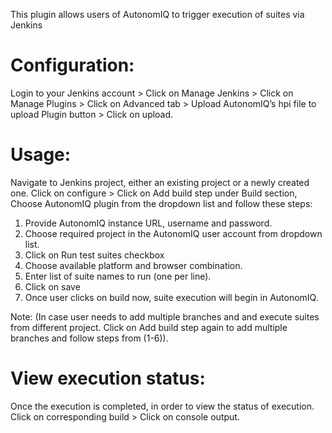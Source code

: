 This plugin allows users of AutonomIQ to trigger execution of suites via Jenkins

# Configuration:

Login to your Jenkins account > Click on Manage Jenkins > Click on Manage Plugins > Click on Advanced tab > Upload AutonomIQ’s hpi file to upload Plugin button > Click on upload.

# Usage:

Navigate to Jenkins project, either an existing project or a newly created one. 
Click on configure > Click on Add build step under Build section, 
Choose AutonomIQ plugin from the dropdown list and follow these steps:


1.	Provide AutonomIQ instance URL, username and password.
2.	Choose required project in the AutonomIQ user account from dropdown list.
3.	Click on Run test suites checkbox
4.	Choose available platform and browser combination.
5.	Enter list of suite names to run (one per line).
6.	Click on save
7.	Once user clicks on build now, suite execution will begin in AutonomIQ.

Note: (In case user needs to add multiple branches and and execute suites from different project. Click on Add build step again to add multiple branches and follow steps from (1-6)).

# View execution status:

Once the execution is completed, in order to view the status of execution.
Click on corresponding build > Click on console output.





